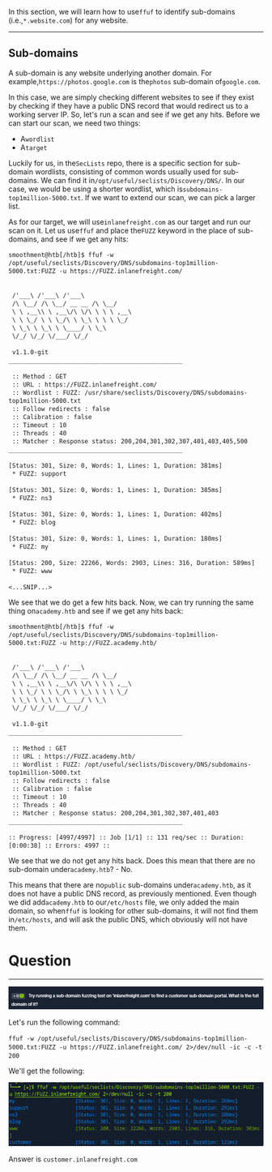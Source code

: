 In this section, we will learn how to use`ffuf` to identify sub-domains (i.e.,`*.website.com`) for any website.

---

## Sub-domains

A sub-domain is any website underlying another domain. For example,`https://photos.google.com` is the`photos` sub-domain of`google.com`.

In this case, we are simply checking different websites to see if they exist by checking if they have a public DNS record that would redirect us to a working server IP. So, let's run a scan and see if we get any hits. Before we can start our scan, we need two things:

- A`wordlist`
- A`target`

Luckily for us, in the`SecLists` repo, there is a specific section for sub-domain wordlists, consisting of common words usually used for sub-domains. We can find it in`/opt/useful/seclists/Discovery/DNS/`. In our case, we would be using a shorter wordlist, which is`subdomains-top1million-5000.txt`. If we want to extend our scan, we can pick a larger list.

As for our target, we will use`inlanefreight.com` as our target and run our scan on it. Let us use`ffuf` and place the`FUZZ` keyword in the place of sub-domains, and see if we get any hits:


```shell-session
smoothment@htb[/htb]$ ffuf -w /opt/useful/seclists/Discovery/DNS/subdomains-top1million-5000.txt:FUZZ -u https://FUZZ.inlanefreight.com/


 /'___\ /'___\ /'___\
 /\ \__/ /\ \__/ __ __ /\ \__/
 \ \ ,__\\ \ ,__\/\ \/\ \ \ \ ,__\
 \ \ \_/ \ \ \_/\ \ \_\ \ \ \ \_/
 \ \_\ \ \_\ \ \____/ \ \_\
 \/_/ \/_/ \/___/ \/_/

 v1.1.0-git
________________________________________________

 :: Method : GET
 :: URL : https://FUZZ.inlanefreight.com/
 :: Wordlist : FUZZ: /usr/share/seclists/Discovery/DNS/subdomains-top1million-5000.txt
 :: Follow redirects : false
 :: Calibration : false
 :: Timeout : 10
 :: Threads : 40
 :: Matcher : Response status: 200,204,301,302,307,401,403,405,500
________________________________________________

[Status: 301, Size: 0, Words: 1, Lines: 1, Duration: 381ms]
 * FUZZ: support

[Status: 301, Size: 0, Words: 1, Lines: 1, Duration: 385ms]
 * FUZZ: ns3

[Status: 301, Size: 0, Words: 1, Lines: 1, Duration: 402ms]
 * FUZZ: blog

[Status: 301, Size: 0, Words: 1, Lines: 1, Duration: 180ms]
 * FUZZ: my

[Status: 200, Size: 22266, Words: 2903, Lines: 316, Duration: 589ms]
 * FUZZ: www

<...SNIP...>
```

We see that we do get a few hits back. Now, we can try running the same thing on`academy.htb` and see if we get any hits back:


```shell-session
smoothment@htb[/htb]$ ffuf -w /opt/useful/seclists/Discovery/DNS/subdomains-top1million-5000.txt:FUZZ -u http://FUZZ.academy.htb/


 /'___\ /'___\ /'___\
 /\ \__/ /\ \__/ __ __ /\ \__/
 \ \ ,__\\ \ ,__\/\ \/\ \ \ \ ,__\
 \ \ \_/ \ \ \_/\ \ \_\ \ \ \ \_/
 \ \_\ \ \_\ \ \____/ \ \_\
 \/_/ \/_/ \/___/ \/_/

 v1.1.0-git
________________________________________________

 :: Method : GET
 :: URL : https://FUZZ.academy.htb/
 :: Wordlist : FUZZ: /opt/useful/seclists/Discovery/DNS/subdomains-top1million-5000.txt
 :: Follow redirects : false
 :: Calibration : false
 :: Timeout : 10
 :: Threads : 40
 :: Matcher : Response status: 200,204,301,302,307,401,403
________________________________________________

:: Progress: [4997/4997] :: Job [1/1] :: 131 req/sec :: Duration: [0:00:38] :: Errors: 4997 ::
```

We see that we do not get any hits back. Does this mean that there are no sub-domain under`academy.htb`? - No.

This means that there are no`public` sub-domains under`academy.htb`, as it does not have a public DNS record, as previously mentioned. Even though we did add`academy.htb` to our`/etc/hosts` file, we only added the main domain, so when`ffuf` is looking for other sub-domains, it will not find them in`/etc/hosts`, and will ask the public DNS, which obviously will not have them.

# Question
---
![Pasted image 20250129150058.png](../../../../IMAGES/Pasted%20image%2020250129150058.png)

Let's run the following command:

`ffuf -w /opt/useful/seclists/Discovery/DNS/subdomains-top1million-5000.txt:FUZZ -u https://FUZZ.inlanefreight.com/ 2>/dev/null -ic -c -t 200`

We'll get the following:

![Pasted image 20250129151218.png](../../../../IMAGES/Pasted%20image%2020250129151218.png)

Answer is `customer.inlanefreight.com`
